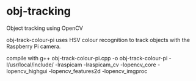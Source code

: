 # obj-tracking
Object tracking using OpenCV

obj-track-colour-pi uses HSV colour recognition to track objects with the Raspberry Pi camera.

compile with g++ obj-track-colour-pi.cpp -o obj-track-colour-pi -I/usr/local/include/ -lraspicam -lraspicam_cv -lopencv_core -lopencv_highgui -lopencv_features2d -lopencv_imgproc
